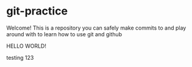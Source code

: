 # git-practice

Welcome! This is a repository you can safely make commits to and play around with to learn how to use git and github

HELLO WORLD!

testing 123
